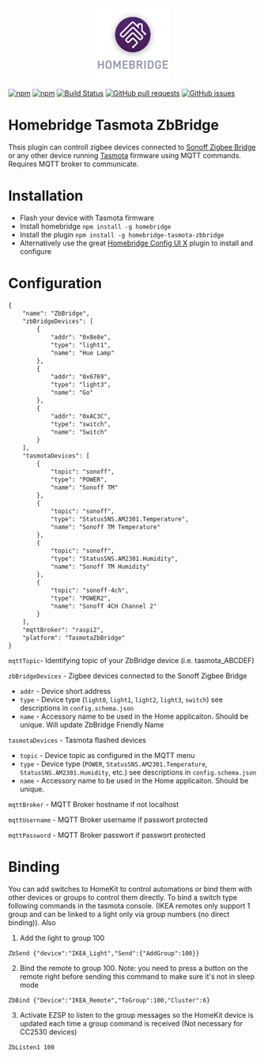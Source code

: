 
<p align="center">

<img src="https://github.com/homebridge/branding/raw/master/logos/homebridge-wordmark-logo-vertical.png" width="150">

</p>

[![npm](https://img.shields.io/npm/dt/homebridge-tasmota-zbbridge.svg)](https://www.npmjs.com/package/homebridge-tasmota-zbbridge)
[![npm](https://img.shields.io/npm/v/homebridge-tasmota-zbbridge.svg)](https://www.npmjs.com/package/homebridge-tasmota-zbbridge)
[![Build Status](https://travis-ci.org/mdaskalov/homebridge-tasmota-zbbridge.svg?branch=master)](https://travis-ci.org/mdaskalov/homebridge-tasmota-zbbridge)
[![GitHub pull requests](https://img.shields.io/github/issues-pr/mdaskalov/homebridge-tasmota-zbbridge.svg)](https://github.com/mdaskalov/homebridge-tasmota-zbbridge/pulls)
[![GitHub issues](https://img.shields.io/github/issues/mdaskalov/homebridge-tasmota-zbbridge.svg)](https://github.com/mdaskalov/homebridge-tasmota-zbbridge/issues)

# Homebridge Tasmota ZbBridge

Thsis plugin can controll zigbee devices connected to [Sonoff Zigbee Bridge](https://zigbee.blakadder.com/Sonoff_ZBBridge.html) or any other device running [Tasmota](https://tasmota.github.io/docs) firmware using MQTT commands.
Requires MQTT broker to communicate.

# Installation

* Flash your device with Tasmota firmware
* Install homebridge `npm install -g homebridge`
* Install the plugin `npm install -g homebridge-tasmota-zbbridge`
* Alternatively use the great [Homebridge Config UI X](https://github.com/oznu/homebridge-config-ui-x) plugin to install and configure

# Configuration

```
{
    "name": "ZbBridge",
    "zbBridgeDevices": [
        {
            "addr": "0x8e8e",
            "type": "light1",
            "name": "Hue Lamp"
        },
        {
            "addr": "0x6769",
            "type": "light3",
            "name": "Go"
        },
        {
            "addr": "0xAC3C",
            "type": "switch",
            "name": "Switch"
        }
    ],
    "tasmotaDevices": [
        {
            "topic": "sonoff",
            "type": "POWER",
            "name": "Sonoff TM"
        },
        {
            "topic": "sonoff",
            "type": "StatusSNS.AM2301.Temperature",
            "name": "Sonoff TM Temperature"
        },
        {
            "topic": "sonoff",
            "type": "StatusSNS.AM2301.Humidity",
            "name": "Sonoff TM Humidity"
        },
        {
            "topic": "sonoff-4ch",
            "type": "POWER2",
            "name": "Sonoff 4CH Channel 2"
        }
    ],
    "mqttBroker": "raspi2",
    "platform": "TasmotaZbBridge"
}
```

`mqttTopic`- Identifying topic of your ZbBridge device (i.e. tasmota_ABCDEF)

`zbBridgeDevices` - Zigbee devices connected to the Sonoff Zigbee Bridge

* `addr` - Device short address
* `type` - Device type (`light0`, `light1`, `light2`, `light3`, `switch`) see descriptions in `config.schema.json`
* `name` - Accessory name to be used in the Home applicaiton. Should be unique. Will update ZbBridge Friendly Name

`tasmotaDevices` - Tasmota flashed devices

* `topic` - Device topic as configured in the MQTT menu
* `type` - Device type (`POWER`, `StatusSNS.AM2301.Temperature`, `StatusSNS.AM2301.Humidity`, etc.) see descriptions in `config.schema.json`
* `name` - Accessory name to be used in the Home applicaiton. Should be unique.

`mqttBroker` - MQTT Broker hostname if not localhost

`mqttUsername` - MQTT Broker username if passwort protected

`mqttPassword` - MQTT Broker passwort if passwort protected

# Binding

You can add switches to HomeKit to control automations or bind them with other devices or groups to control them directly. To bind a switch type following commands in the tasmota console. (IKEA remotes only support 1 group and can be linked to a light only via group numbers (no direct binding)). Also 

1. Add the light to group 100 
```
ZbSend {"device":"IKEA_Light","Send":{"AddGroup":100}}
```
2. Bind the remote to group 100. Note: you need to press a button on the remote right before sending this command to make sure it's not in sleep mode 
```
ZbBind {"Device":"IKEA_Remote","ToGroup":100,"Cluster":6}
```
3. Activate EZSP to listen to the group messages so the HomeKit device is updated each time a group command is received (Not necessary for CC2530 devices)
```
ZbListen1 100
```
